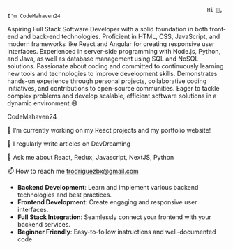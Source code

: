                                                                     Hi 👋, I'm CodeMahaven24

                                                                    
Aspiring Full Stack Software Developer with a solid foundation in both front-end and back-end technologies. 
Proficient in HTML, CSS, JavaScript, and modern frameworks like React and Angular for creating responsive user interfaces. 
Experienced in server-side programming with Node.js, Python, and Java, as well as database management using SQL and NoSQL solutions. 
Passionate about coding and committed to continuously learning new tools and technologies to improve development skills. 
Demonstrates hands-on experience through personal projects, collaborative coding initiatives, and contributions to open-source communities. 
Eager to tackle complex problems and develop scalable, efficient software solutions in a dynamic environment.😄

CodeMahaven24

🔭 I’m currently working on my React projects and my portfolio website!

📝 I regularly write articles on DevDreaming

💬 Ask me about React, Redux, Javascript, NextJS, Python

📫 How to reach me trodriguezbx@gmail.com



- **Backend Development**: Learn and implement various backend technologies and best practices.
- **Frontend Development**: Create engaging and responsive user interfaces.
- **Full Stack Integration**: Seamlessly connect your frontend with your backend services.
- **Beginner Friendly**: Easy-to-follow instructions and well-documented code.
